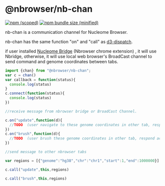 # @nbrowser/nb-chan
[![npm (scoped)](https://img.shields.io/npm/v/@nbrowser/nb-chan.svg)](https://github.com/nbrowser/nb-chan)
[![npm bundle size (minified)](https://img.shields.io/bundlephobia/min/@nbrowser/nb-chan.svg)](https://github.com/nbrowser/nb-chan)

nb-chan is a communication channel for Nucleome Browser.

nb-chan has the same function "on" and "call" as [d3-dispatch](https://github.com/d3/d3-dispatch).

if user installed [Nucleome Bridge](https://chrome.google.com/webstore/detail/djcdicpaejhpgncicoglfckiappkoeof) (Nbrowser chrome extension) , it will use Nbridge, otherwise, it will use local web browser's BroadCast channel to send command and genome coordinates between tabs.


```js
import {chan} from "@nbrowser/nb-chan";
var c = chan()
var callback = function(status){
  console.log(status)
}
c.connect(function(status){
  console.log(status)
})

//receive message from nbrowser bridge or BroadCast Channel.

c.on("update",function(d){
  //TODO  (user navigate to these genome coordinates in other tab, respond accordingly )
})
c.on("brush",function(d){
  //TODO  (user brush these genome coordinates in other tab, respond accordingly )
})

//send message to other nbrowser tabs

var regions = [{"genome":"hg38","chr":"chr1","start":1,"end":1000000}]

c.call("update",this,regions)

c.call("brush",this,regions)
```



